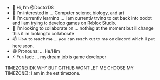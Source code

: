- 👋 Hi, I’m @DoctorD8
- 👀 I’m interested in ... Computer science,biology, and art
- 🌱 I’m currently learning ... I am currently trying to get back into godot and I am trying to develop games on Roblox Studio.
- 💞️ I’m looking to collaborate on ... nothing at the moment but ill change this if im looking to collaborate
- 📫 How to reach me ... you can reach out to me on discord which il put here soon.
- 😄 Pronouns: ... He/Him
- ⚡ Fun fact: ... my dream job is game developer

TIMEZONE(IDK WHY BUT GITHUB WONT LET ME CHOOSE MY TIMEZONE): I am in the est timezone.

<!---
DoctorD8/DoctorD8 is a ✨ special ✨ repository because its `README.md` (this file) appears on your GitHub profile.
You can click the Preview link to take a look at your changes.
--->
